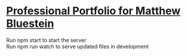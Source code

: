 # [Professional Portfolio for Matthew Bluestein](http://matthewbluestein.com/)

Run npm start to start the server
<br/>
Run npm run watch to serve updated files in development
<br/>